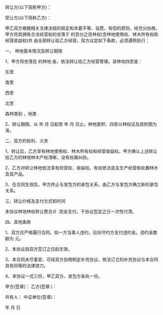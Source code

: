 
 


转让方(以下简称甲方)：


受让方(以下简称乙方)：


甲乙双方根据相关法律法规的规定和本着平等、自愿、有偿的原则，经充分协商，甲方将其拥有合法经营权的坐落于 的百分之百林权(含林地使用权、林木所有权和经营收益权)共 亩全部转让给乙方经营，双方议定如下条款，必须遵照执行：


一、 林地基本情况及转让期限


1、甲方将坐落在 的林地 亩，依法转让给乙方经营管理。该林地四至是：


东至


南至


西至


北至


森林类别 ，地类 .


2、转让期限。从 年 月 日起至 年 月 日止。林地面积、四至以林权证及其附图为准。


二、双方的权利、义务


1、转让后，乙方享有林地使用权、林木所有权和经营收益权。甲方确认上述转让给乙方的林地林木产权清晰，没有权属纠纷。


2、乙方对转让林地依法享有经营权、收益权，有权依法自主生产经营和处置林木及其产品。


3、在合同生效后，甲方终止与发包方的承包关系，由乙方与发包方确立新的承包关系。


三、转让价格及支付方式和时间


本协议林地林权转让费合计 .现金支付。于协议签定之日一次性付清。


四、其他条款


1、双方应严格履行合同。如一方当事人违约，应向守约方支付违约金。违约金数额为 元。


2、本协议自双方签订之日起生效。


3、本合同未尽事宜，可经双方协商制定补充协议，依法订立的补充协议与本合同具有同等的法律效力。


4、本协议一式三份，甲乙双方、发包方各执一份。


甲方(签章)： 乙方(签章 )：


共有人： 中证单位(签章)：


年 月 日
 


 

 
 
 
 
 
  


  
 

  


  


  
 
 
 
 

